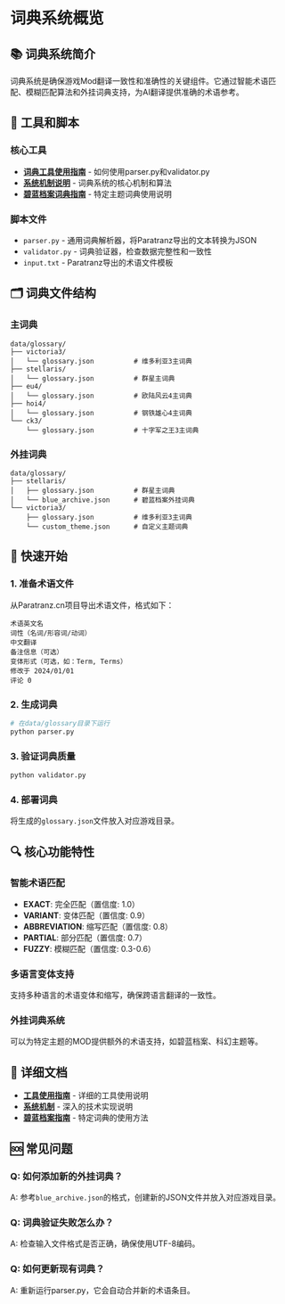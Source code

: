 # 词典系统概览

## 📚 词典系统简介

词典系统是确保游戏Mod翻译一致性和准确性的关键组件。它通过智能术语匹配、模糊匹配算法和外挂词典支持，为AI翻译提供准确的术语参考。

## 🔧 工具和脚本

### 核心工具
- **[词典工具使用指南](tools-guide.md)** - 如何使用parser.py和validator.py
- **[系统机制说明](system-mechanism.md)** - 词典系统的核心机制和算法
- **[碧蓝档案词典指南](blue-archive-guide.md)** - 特定主题词典使用说明

### 脚本文件
- `parser.py` - 通用词典解析器，将Paratranz导出的文本转换为JSON
- `validator.py` - 词典验证器，检查数据完整性和一致性
- `input.txt` - Paratranz导出的术语文件模板

## 🗂️ 词典文件结构

### 主词典
```
data/glossary/
├── victoria3/
│   └── glossary.json          # 维多利亚3主词典
├── stellaris/
│   └── glossary.json          # 群星主词典
├── eu4/
│   └── glossary.json          # 欧陆风云4主词典
├── hoi4/
│   └── glossary.json          # 钢铁雄心4主词典
└── ck3/
    └── glossary.json          # 十字军之王3主词典
```

### 外挂词典
```
data/glossary/
├── stellaris/
│   ├── glossary.json          # 群星主词典
│   └── blue_archive.json      # 碧蓝档案外挂词典
└── victoria3/
    ├── glossary.json          # 维多利亚3主词典
    └── custom_theme.json      # 自定义主题词典
```

## 🚀 快速开始

### 1. 准备术语文件
从Paratranz.cn项目导出术语文件，格式如下：
```
术语英文名
词性（名词/形容词/动词）
中文翻译
备注信息（可选）
变体形式（可选，如：Term, Terms）
修改于 2024/01/01
评论 0
```

### 2. 生成词典
```bash
# 在data/glossary目录下运行
python parser.py
```

### 3. 验证词典质量
```bash
python validator.py
```

### 4. 部署词典
将生成的`glossary.json`文件放入对应游戏目录。

## 🔍 核心功能特性

### 智能术语匹配
- **EXACT**: 完全匹配（置信度: 1.0）
- **VARIANT**: 变体匹配（置信度: 0.9）
- **ABBREVIATION**: 缩写匹配（置信度: 0.8）
- **PARTIAL**: 部分匹配（置信度: 0.7）
- **FUZZY**: 模糊匹配（置信度: 0.3-0.6）

### 多语言变体支持
支持多种语言的术语变体和缩写，确保跨语言翻译的一致性。

### 外挂词典系统
可以为特定主题的MOD提供额外的术语支持，如碧蓝档案、科幻主题等。

## 📖 详细文档

- **[工具使用指南](tools-guide.md)** - 详细的工具使用说明
- **[系统机制](system-mechanism.md)** - 深入的技术实现说明
- **[碧蓝档案指南](blue-archive-guide.md)** - 特定词典的使用方法

## 🆘 常见问题

### Q: 如何添加新的外挂词典？
A: 参考`blue_archive.json`的格式，创建新的JSON文件并放入对应游戏目录。

### Q: 词典验证失败怎么办？
A: 检查输入文件格式是否正确，确保使用UTF-8编码。

### Q: 如何更新现有词典？
A: 重新运行parser.py，它会自动合并新的术语条目。
